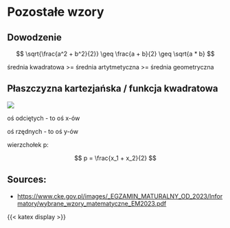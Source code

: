 # Pozostałe wzory


## Dowodzenie

$$ \sqrt{\frac{a^2 + b^2}{2}} \geq \frac{a + b}{2} \geq \sqrt{a * b} $$


średnia kwadratowa >= średnia artytmetyczna >= średnia geometryczna


## Płaszczyzna kartezjańska / funkcja kwadratowa

![](https://upload.wikimedia.org/wikipedia/commons/f/f8/Polynomialdeg2.svg)

oś odciętych - to oś x-ów

oś rzędnych - to oś y-ów

wierzchołek p:

$$ p = \frac{x_1 + x_2}{2} $$

## Sources:
- https://www.cke.gov.pl/images/_EGZAMIN_MATURALNY_OD_2023/Informatory/wybrane_wzory_matematyczne_EM2023.pdf


{{< katex display >}}